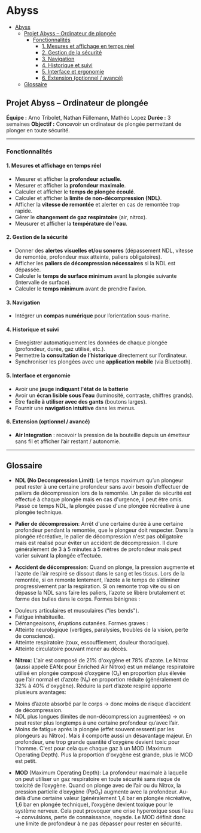 # Abyss

- [Abyss](#abyss)
  - [Projet Abyss – Ordinateur de plongée](#projet-abyss--ordinateur-de-plongée)
    - [Fonctionnalités](#fonctionnalités)
      - [1. Mesures et affichage en temps réel](#1-mesures-et-affichage-en-temps-réel)
      - [2. Gestion de la sécurité](#2-gestion-de-la-sécurité)
      - [3. Navigation](#3-navigation)
      - [4. Historique et suivi](#4-historique-et-suivi)
      - [5. Interface et ergonomie](#5-interface-et-ergonomie)
      - [6. Extension (optionnel / avancé)](#6-extension-optionnel--avancé)
  - [Glossaire](#glossaire)


## Projet Abyss – Ordinateur de plongée

**Équipe :** Arno Tribolet, Nathan Füllemann, Mathéo Lopez
**Durée :** 3 semaines
**Objectif :** Concevoir un ordinateur de plongée permettant de plonger en toute sécurité.

---

### Fonctionnalités

#### 1. Mesures et affichage en temps réel

* Mesurer et afficher la **profondeur actuelle**.
* Mesurer et afficher la **profondeur maximale**.
* Calculer et afficher le **temps de plongée écoulé**.
* Calculer et afficher la **limite de non-décompression (NDL)**.
* Afficher la **vitesse de remontée** et alerter en cas de remontée trop rapide.
* Gérer le **changement de gaz respiratoire** (air, nitrox).
* Meusurer et afficher la **température de l'eau**.

#### 2. Gestion de la sécurité

* Donner des **alertes visuelles et/ou sonores** (dépassement NDL, vitesse de remontée, profondeur max atteinte, paliers obligatoires).
* Afficher les **paliers de décompression nécessaires** si la NDL est dépassée.
* Calculer le **temps de surface minimum** avant la plongée suivante (intervalle de surface).
* Calculer le **temps minimum** avant de prendre l'avion.

#### 3. Navigation

* Intégrer un **compas numérique** pour l’orientation sous-marine.

#### 4. Historique et suivi

* Enregistrer automatiquement les données de chaque plongée (profondeur, durée, gaz utilisé, etc.).
* Permettre la **consultation de l’historique** directement sur l’ordinateur.
* Synchroniser les plongées avec une **application mobile** (via Bluetooth).

#### 5. Interface et ergonomie

* Avoir une **jauge indiquant l'état de la batterie**
* Avoir un **écran lisible sous l’eau** (luminosité, contraste, chiffres grands).
* Être **facile à utiliser avec des gants** (boutons larges).
* Fournir une **navigation intuitive** dans les menus.

#### 6. Extension (optionnel / avancé)

* **Air Integration** : recevoir la pression de la bouteille depuis un émetteur sans fil et afficher l’air restant / autonomie.

---

## Glossaire

* **NDL (No Decompression Limit)**: Le temps maximum qu’un plongeur peut rester à une certaine profondeur sans avoir besoin d’effectuer de paliers de décompression lors de la remontée. Un palier de sécurité est effectué à chaque plongée mais en cas d'urgence, il peut être omis. Passé ce temps NDL, la plongée passe d'une plongée récréative à une plongée technique.

* **Palier de décompression**: Arrêt d'une certaine durée à une certaine profondeur pendant la remontée, que le plongeur doit respecter. Dans la plongée récréative, le palier de décompression n'est pas obligatoire mais est réalisé pour éviter un accident de décompression. Il dure généralement de 3 à 5 minutes à 5 mètres de profondeur mais peut varier suivant la plongée effectuée.

* **Accident de décompression**: Quand on plonge, la pression augmente et l’azote de l’air respiré se dissout dans le sang et les tissus. Lors de la remontée, si on remonte lentement, l’azote a le temps de s’éliminer progressivement par la respiration. Si on remonte trop vite ou si on dépasse la NDL sans faire les paliers, l’azote se libère brutalement et forme des bulles dans le corps.
Formes bénignes :
- Douleurs articulaires et musculaires ("les bends").
- Fatigue inhabituelle.
- Démangeaisons, éruptions cutanées.
Formes graves :
- Atteinte neurologique (vertiges, paralysies, troubles de la vision, perte de conscience).
- Atteinte respiratoire (toux, essoufflement, douleur thoracique).
- Atteinte circulatoire pouvant mener au décès.

* **Nitrox**: L'air est composé de 21% d'oxygène et 78% d'azote. Le Nitrox (aussi appelé EANx pour Enriched Air Nitrox) est un mélange respiratoire utilisé en plongée composé d’oxygène (O₂) en proportion plus élevée que l’air normal et d’azote (N₂) en proportion réduite (généralement de 32% à 40% d'oxygène). Réduire la part d’azote respiré apporte plusieurs avantages:
- Moins d’azote absorbé par le corps → donc moins de risque d’accident de décompression.
- NDL plus longues (limites de non-décompression augmentées) → on peut rester plus longtemps à une certaine profondeur qu’avec l’air.
- Moins de fatigue après la plongée (effet souvent ressenti par les plongeurs au Nitrox).
Mais il comporte aussi un désavantage majeur. En profondeur, une trop grande quantité d'oxygène devient toxic pour l'homme. C'est pour cela que chaque gaz à un MOD (Maximum Operating Depth). Plus la proportion d'oxygène est grande, plus le MOD est petit.

* **MOD** (Maximum Operating Depth): La profondeur maximale à laquelle on peut utiliser un gaz respiratoire en toute sécurité sans risque de toxicité de l’oxygène. Quand on plonge avec de l’air ou du Nitrox, la pression partielle d’oxygène (PpO₂) augmente avec la profondeur.
Au-delà d’une certaine valeur (généralement 1,4 bar en plongée récréative, 1,6 bar en plongée technique), l’oxygène devient toxique pour le système nerveux.
Cela peut provoquer une crise hyperoxique sous l’eau → convulsions, perte de connaissance, noyade.
Le MOD définit donc une limite de profondeur à ne pas dépasser pour rester en sécurité.